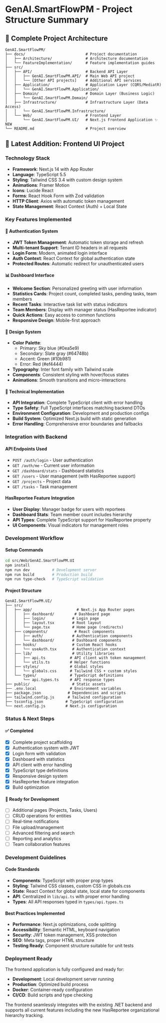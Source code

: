 # GenAI.SmartFlowPM - Project Structure Summary

## 📁 Complete Project Architecture

```
GenAI.SmartFlowPM/
├── docs/                           # Project documentation
│   ├── Architecture/               # Architecture documentation
│   └── FeatureImplementation/      # Feature implementation guides
├── src/
│   ├── API/                        # Backend API Layer
│   │   ├── GenAI.SmartFlowPM.API/  # Main Web API project
│   │   └── [Other API projects]    # Additional API services
│   ├── Application/                # Application Layer (CQRS/MediatR)
│   │   └── GenAI.SmartFlowPM.Application/
│   ├── Domain/                     # Domain Layer (Business Logic)
│   │   └── GenAI.SmartFlowPM.Domain/
│   ├── Infrastructure/             # Infrastructure Layer (Data Access)
│   │   └── GenAI.SmartFlowPM.Infrastructure/
│   └── Web/                        # Frontend Layer
│       └── GenAI.SmartFlowPM.UI/   # Next.js Frontend Application ✨ NEW
└── README.md                       # Project overview
```

## 🌟 Latest Addition: Frontend UI Project

### Technology Stack
- **Framework**: Next.js 14 with App Router
- **Language**: TypeScript 5.5
- **Styling**: Tailwind CSS 3.4 with custom design system
- **Animations**: Framer Motion
- **Icons**: Lucide React
- **Forms**: React Hook Form with Zod validation
- **HTTP Client**: Axios with automatic token management
- **State Management**: React Context (Auth) + Local State

### Key Features Implemented

#### 🔐 Authentication System
- **JWT Token Management**: Automatic token storage and refresh
- **Multi-tenant Support**: Tenant ID headers in all requests
- **Login Form**: Modern, animated login interface
- **Auth Context**: React Context for global authentication state
- **Protected Routes**: Automatic redirect for unauthenticated users

#### 📊 Dashboard Interface
- **Welcome Section**: Personalized greeting with user information
- **Statistics Cards**: Project count, completed tasks, pending tasks, team members
- **Recent Tasks**: Interactive task list with status indicators
- **Team Members**: Display with manager status (HasReportee indicator)
- **Quick Actions**: Easy access to common functions
- **Responsive Design**: Mobile-first approach

#### 🎨 Design System
- **Color Palette**: 
  - Primary: Sky blue (#0ea5e9)
  - Secondary: Slate gray (#64748b) 
  - Accent: Green (#10b981)
  - Error: Red (#ef4444)
- **Typography**: Inter font family with Tailwind scale
- **Components**: Consistent styling with hover/focus states
- **Animations**: Smooth transitions and micro-interactions

#### 🔧 Technical Implementation
- **API Integration**: Complete TypeScript client with error handling
- **Type Safety**: Full TypeScript interfaces matching backend DTOs
- **Environment Configuration**: Development and production configs
- **Build System**: Optimized Next.js build with static generation
- **Error Handling**: Comprehensive error boundaries and fallbacks

### Integration with Backend

#### API Endpoints Used
- `POST /auth/login` - User authentication
- `GET /auth/me` - Current user information
- `GET /dashboard/stats` - Dashboard statistics
- `GET /users` - User management (with HasReportee support)
- `GET /projects` - Project data
- `GET /tasks` - Task management

#### HasReportee Feature Integration
- **User Display**: Manager badge for users with reportees
- **Dashboard Stats**: Team member count includes hierarchy
- **API Types**: Complete TypeScript support for HasReportee property
- **UI Components**: Visual indicators for management roles

### Development Workflow

#### Setup Commands
```bash
cd src/Web/GenAI.SmartFlowPM.UI
npm install
npm run dev          # Development server
npm run build        # Production build
npm run type-check   # TypeScript validation
```

#### Project Structure
```
GenAI.SmartFlowPM.UI/
├── src/
│   ├── app/                    # Next.js App Router pages
│   │   ├── dashboard/         # Dashboard page
│   │   ├── login/            # Login page
│   │   ├── layout.tsx        # Root layout
│   │   └── page.tsx          # Home page (redirects)
│   ├── components/            # React components
│   │   ├── auth/             # Authentication components
│   │   └── dashboard/        # Dashboard components
│   ├── hooks/                # Custom React hooks
│   │   └── useAuth.tsx       # Authentication context
│   ├── lib/                  # Utility libraries
│   │   ├── api.ts           # API client with token management
│   │   └── utils.ts         # Helper functions
│   ├── styles/              # Global styles
│   │   └── globals.css      # Tailwind CSS + custom styles
│   └── types/               # TypeScript definitions
│       └── api.types.ts     # API response types
├── public/                   # Static assets
├── .env.local               # Environment variables
├── package.json            # Dependencies and scripts
├── tailwind.config.js      # Tailwind configuration
├── tsconfig.json          # TypeScript configuration
└── next.config.js         # Next.js configuration
```

### Status & Next Steps

#### ✅ Completed
- [x] Complete project scaffolding
- [x] Authentication system with JWT
- [x] Login form with validation
- [x] Dashboard with statistics
- [x] API client with error handling
- [x] TypeScript type definitions
- [x] Responsive design system
- [x] HasReportee feature integration
- [x] Build optimization

#### 🚀 Ready for Development
- [ ] Additional pages (Projects, Tasks, Users)
- [ ] CRUD operations for entities
- [ ] Real-time notifications
- [ ] File upload/management
- [ ] Advanced filtering and search
- [ ] Reporting and analytics
- [ ] Team collaboration features

### Development Guidelines

#### Code Standards
- **Components**: TypeScript with proper prop types
- **Styling**: Tailwind CSS classes, custom CSS in globals.css
- **State**: React Context for global state, local state for components
- **API**: Centralized in `lib/api.ts` with proper error handling
- **Types**: All API responses typed in `types/api.types.ts`

#### Best Practices Implemented
- **Performance**: Next.js optimizations, code splitting
- **Accessibility**: Semantic HTML, keyboard navigation
- **Security**: JWT token management, XSS protection
- **SEO**: Meta tags, proper HTML structure
- **Testing Ready**: Component structure suitable for unit tests

### Deployment Ready

The frontend application is fully configured and ready for:
- **Development**: Local development server running
- **Production**: Optimized build process
- **Docker**: Container-ready configuration
- **CI/CD**: Build scripts and type checking

The frontend seamlessly integrates with the existing .NET backend and supports all current features including the new HasReportee organizational hierarchy tracking.
